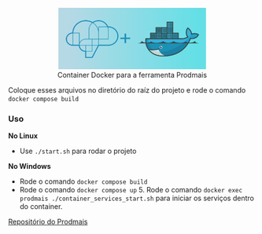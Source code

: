 <p align="center">
  <img src="_banner.svg" alt="Prodmais in Docker" width="300" />
  <br>
  Container Docker para a ferramenta Prodmais
  <br>
</p>

Coloque esses arquivos no diretório do raíz do projeto e rode o comando `docker compose build`

### Uso

**No Linux**

- Use `./start.sh` para rodar o projeto

**No Windows**

- Rode o comando `docker compose build`
- Rode o comando `docker compose up` 5. Rode o comando `docker exec prodmais ./container_services_start.sh` para iniciar os serviços dentro do container.

[Repositório do Prodmais](https://github.com/trmurakami/coletaprod)
